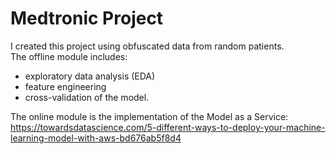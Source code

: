 # Medtronic Project

I created this project using obfuscated data from random patients.  
The offline module includes:
- exploratory data analysis (EDA)
- feature engineering
- cross-validation of the model.  

The online module is the implementation of the Model as a Service:  
https://towardsdatascience.com/5-different-ways-to-deploy-your-machine-learning-model-with-aws-bd676ab5f8d4

